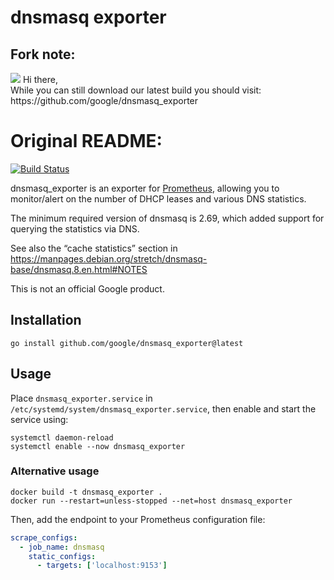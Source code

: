 # dnsmasq exporter

## Fork note:
<img src="https://media4.giphy.com/media/R460fSKdDvvWw/giphy.gif"/>
Hi there,<br>
While you can still download our latest build you should visit: https://github.com/google/dnsmasq_exporter


# Original README:

[![Build Status](https://github.com/google/dnsmasq_exporter/actions/workflows/go.yml/badge.svg?branch=main)](https://github.com/google/dnsmasq_exporter/actions)

dnsmasq_exporter is an exporter for [Prometheus](https://prometheus.io/),
allowing you to monitor/alert on the number of DHCP leases and various DNS
statistics.

The minimum required version of dnsmasq is 2.69, which added support for
querying the statistics via DNS.

See also the “cache statistics” section in
https://manpages.debian.org/stretch/dnsmasq-base/dnsmasq.8.en.html#NOTES

This is not an official Google product.

## Installation

``` shell
go install github.com/google/dnsmasq_exporter@latest
```

## Usage

Place `dnsmasq_exporter.service` in
`/etc/systemd/system/dnsmasq_exporter.service`, then enable and start the
service using:

```shell
systemctl daemon-reload
systemctl enable --now dnsmasq_exporter
```

### Alternative usage

```shell
docker build -t dnsmasq_exporter .
docker run --restart=unless-stopped --net=host dnsmasq_exporter
```

Then, add the endpoint to your Prometheus configuration file:

```yaml
scrape_configs:
  - job_name: dnsmasq
    static_configs:
      - targets: ['localhost:9153']
```
